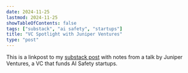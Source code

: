 ```yaml
---
date: 2024-11-25
lastmod: 2024-11-25
showTableOfContents: false
tags: ["substack", "ai safety", "startups"]
title: "VC Spotlight with Juniper Ventures"
type: "post"
---
```

This is a linkpost to my [substack post](https://lovkush.substack.com/p/vc-spotlight-with-juniper-ventures) with notes from a talk by Juniper Ventures, a VC that funds AI Safety startups.